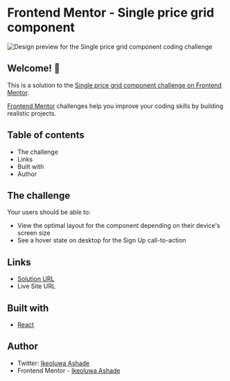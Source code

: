 # Frontend Mentor - Single price grid component

![Design preview for the Single price grid component coding challenge](https://res.cloudinary.com/dz209s6jk/image/upload/f_auto,q_auto,w_475/Challenges/i6wu7n5sthrxgfpfibvx.jpg)

## Welcome! 👋

This is a solution to the [Single price grid component challenge on Frontend Mentor](https://www.frontendmentor.io/challenges/single-price-grid-component-5ce41129d0ff452fec5abbbc).

[Frontend Mentor](https://www.frontendmentor.io) challenges help you improve your coding skills by building realistic projects.

## Table of contents
- The challenge
- Links
- Built with
- Author

## The challenge

Your users should be able to:

- View the optimal layout for the component depending on their device's screen size
- See a hover state on desktop for the Sign Up call-to-action


## Links
- [Solution URL](https://github.com/IkeoluwaAshade/Frontend-Mentor-Challenges/tree/main/single-price-grid-component-master/my-app)
- Live Site URL

## Built with
- [React](https://react.dev/)

## Author
- Twitter: [Ikeoluwa Ashade](https://twitter.com/@IkeoluwaAshade)
- Frontend Mentor - [Ikeoluwa Ashade](https://www.frontendmentor.io/profile/IkeoluwaAshade)
